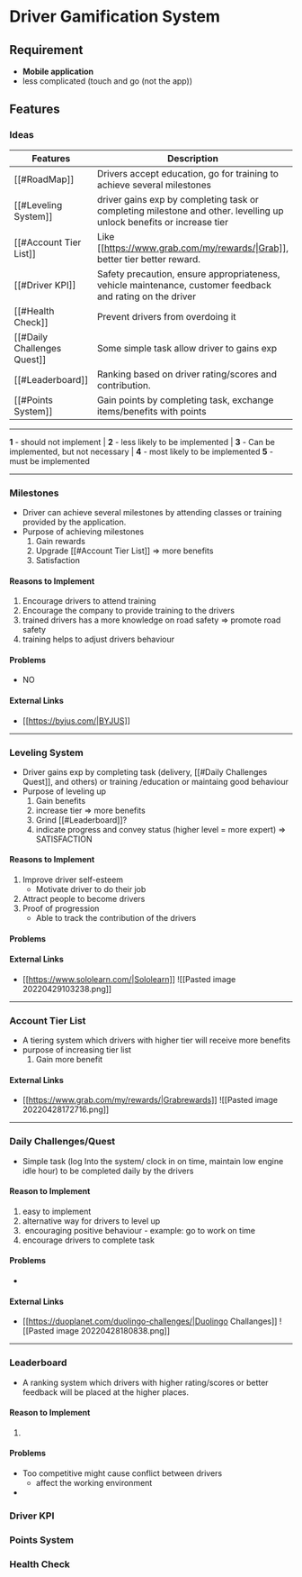 # Driver Gamification System
## Requirement
- **Mobile application**
- less complicated (touch and go (not the app))
## Features

### Ideas
| Features                    | Description                                                                                                          | Score |
| --------------------------- | -------------------------------------------------------------------------------------------------------------------- | ----- |
| [[#RoadMap]]                | Drivers accept education, go for training to achieve several milestones                                              | 5     |
| [[#Leveling System]]        | driver gains exp by completing task or completing milestone and other. levelling up unlock benefits or increase tier | ?     |
| [[#Account Tier List]]      | Like [[https://www.grab.com/my/rewards/\|Grab]], better tier better reward.                                          | 5     |
| [[#Driver KPI]]             | Safety precaution, ensure appropriateness, vehicle maintenance, customer feedback and rating on the driver           | ?     |
| [[#Health Check]]           | Prevent drivers from overdoing it                                                                                    | ?     |
| [[#Daily Challenges Quest]] | Some simple task allow driver to gains exp                                                                           | ?     |
| [[#Leaderboard]]            | Ranking based on driver rating/scores and contribution.                                                              | ?     |
| [[#Points System]]          | Gain points by completing task, exchange items/benefits with points                                                  | ?     |

---
**1** - should not implement | **2** - less likely to be implemented |
**3** - Can be implemented, but not necessary | **4** - most likely to be implemented 
**5** - must be implemented

---
### Milestones
- Driver can achieve several milestones by attending classes or training provided by the application.
- Purpose of achieving milestones
	1) Gain rewards
	2) Upgrade [[#Account Tier List]] => more benefits 
	3) Satisfaction

#### Reasons to Implement
1) Encourage drivers to attend training
2) Encourage the company to provide training to the drivers
3) trained drivers has a more knowledge on road safety => promote road safety 
4) training helps to adjust drivers behaviour

#### Problems
- NO

#### External Links
- [[https://byjus.com/|BYJUS]]
---
### Leveling System
- Driver gains exp by completing task (delivery, [[#Daily Challenges Quest]], and others) or training /education or maintaing good behaviour
- Purpose of leveling up
	1) Gain benefits
	2) increase tier => more benefits
	3) Grind [[#Leaderboard]]?
	4) indicate progress and convey status (higher level = more expert) => SATISFACTION

#### Reasons to Implement
1) Improve driver self-esteem
	- Motivate driver to do their job
2) Attract people to become drivers
3) Proof of progression
	- Able to track the contribution of the drivers

#### Problems

#### External Links
- [[https://www.sololearn.com/|Sololearn]]
![[Pasted image 20220429103238.png]]
---
### Account Tier List
- A tiering system which drivers with higher tier will receive more benefits
- purpose of increasing tier list
	1) Gain more benefit

#### External Links
- [[https://www.grab.com/my/rewards/|Grabrewards]]
![[Pasted image 20220428172716.png]]
---
### Daily Challenges/Quest
- Simple task (log Into the system/ clock in on time, maintain low engine idle hour) to be completed daily by the drivers

#### Reason to Implement
1) easy to implement
2) alternative way for drivers to level up
3)  encouraging positive behaviour -  example: go to work on time
4) encourage drivers to complete task

#### Problems
-

#### External Links
- [[https://duoplanet.com/duolingo-challenges/|Duolingo Challanges]]
![[Pasted image 20220428180838.png]]

---
### Leaderboard
- A ranking system which drivers with higher rating/scores or better feedback will be placed at the higher places.

#### Reason to Implement
1)  
#### Problems
- Too competitive might cause conflict between drivers
	- affect the working environment
- 


### Driver KPI
### Points System
### Health Check